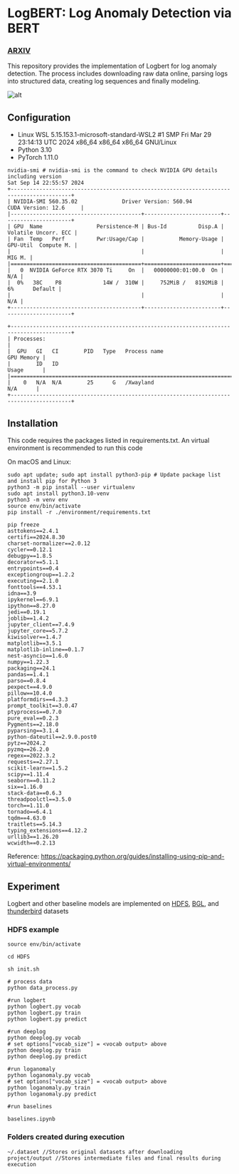 # LogBERT: Log Anomaly Detection via BERT
### [ARXIV](https://arxiv.org/abs/2103.04475) 

This repository provides the implementation of Logbert for log anomaly detection. 
The process includes downloading raw data online, parsing logs into structured data, 
creating log sequences and finally modeling. 

![alt](img/log_preprocess.png)

## Configuration
- Linux WSL 5.15.153.1-microsoft-standard-WSL2 #1 SMP Fri Mar 29 23:14:13 UTC 2024 x86_64 x86_64 x86_64 GNU/Linux
- Python 3.10
- PyTorch 1.11.0
```
nvidia-smi # nvidia-smi is the command to check NVIDIA GPU details including version
Sat Sep 14 22:55:57 2024
+-----------------------------------------------------------------------------------------+
| NVIDIA-SMI 560.35.02              Driver Version: 560.94         CUDA Version: 12.6     |
|-----------------------------------------+------------------------+----------------------+
| GPU  Name                 Persistence-M | Bus-Id          Disp.A | Volatile Uncorr. ECC |
| Fan  Temp   Perf          Pwr:Usage/Cap |           Memory-Usage | GPU-Util  Compute M. |
|                                         |                        |               MIG M. |
|=========================================+========================+======================|
|   0  NVIDIA GeForce RTX 3070 Ti     On  |   00000000:01:00.0  On |                  N/A |
|  0%   38C    P8             14W /  310W |     752MiB /   8192MiB |      6%      Default |
|                                         |                        |                  N/A |
+-----------------------------------------+------------------------+----------------------+

+-----------------------------------------------------------------------------------------+
| Processes:                                                                              |
|  GPU   GI   CI        PID   Type   Process name                              GPU Memory |
|        ID   ID                                                               Usage      |
|=========================================================================================|
|    0   N/A  N/A        25      G   /Xwayland                                   N/A      |
+-----------------------------------------------------------------------------------------+
```

## Installation
This code requires the packages listed in requirements.txt.
An virtual environment is recommended to run this code

On macOS and Linux:  
```
sudo apt update; sudo apt install python3-pip # Update package list and install pip for Python 3
python3 -m pip install --user virtualenv
sudo apt install python3.10-venv
python3 -m venv env
source env/bin/activate
pip install -r ./environment/requirements.txt

```

```
pip freeze
asttokens==2.4.1
certifi==2024.8.30
charset-normalizer==2.0.12
cycler==0.12.1
debugpy==1.8.5
decorator==5.1.1
entrypoints==0.4
exceptiongroup==1.2.2
executing==2.1.0
fonttools==4.53.1
idna==3.9
ipykernel==6.9.1
ipython==8.27.0
jedi==0.19.1
joblib==1.4.2
jupyter_client==7.4.9
jupyter_core==5.7.2
kiwisolver==1.4.7
matplotlib==3.5.1
matplotlib-inline==0.1.7
nest-asyncio==1.6.0
numpy==1.22.3
packaging==24.1
pandas==1.4.1
parso==0.8.4
pexpect==4.9.0
pillow==10.4.0
platformdirs==4.3.3
prompt_toolkit==3.0.47
ptyprocess==0.7.0
pure_eval==0.2.3
Pygments==2.18.0
pyparsing==3.1.4
python-dateutil==2.9.0.post0
pytz==2024.2
pyzmq==26.2.0
regex==2022.3.2
requests==2.27.1
scikit-learn==1.5.2
scipy==1.11.4
seaborn==0.11.2
six==1.16.0
stack-data==0.6.3
threadpoolctl==3.5.0
torch==1.11.0
tornado==6.4.1
tqdm==4.63.0
traitlets==5.14.3
typing_extensions==4.12.2
urllib3==1.26.20
wcwidth==0.2.13
```

Reference: https://packaging.python.org/guides/installing-using-pip-and-virtual-environments/


## Experiment
Logbert and other baseline models are implemented on [HDFS](https://github.com/logpai/loghub/tree/master/HDFS), [BGL](https://github.com/logpai/loghub/tree/master/BGL), and [thunderbird]() datasets

### HDFS example
```shell script
source env/bin/activate

cd HDFS

sh init.sh

# process data
python data_process.py

#run logbert
python logbert.py vocab
python logbert.py train
python logbert.py predict

#run deeplog
python deeplog.py vocab
# set options["vocab_size"] = <vocab output> above
python deeplog.py train
python deeplog.py predict 

#run loganomaly
python loganomaly.py vocab
# set options["vocab_size"] = <vocab output> above
python loganomaly.py train
python loganomaly.py predict

#run baselines

baselines.ipynb
```

### Folders created during execution
```shell script 
~/.dataset //Stores original datasets after downloading
project/output //Stores intermediate files and final results during execution
```
